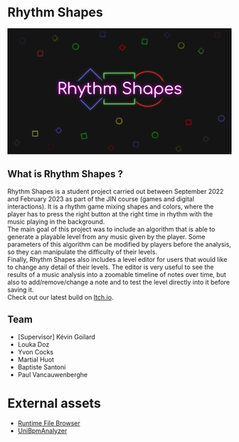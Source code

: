 # Rhythm Shapes

![Logo](Images/Logo.png)

## <a name="#description">What is Rhythm Shapes ?</a>
Rhythm Shapes is a student project carried out between September 2022 and February 2023 as part of the JIN course (games and digital interactions).
It is a rhythm game mixing shapes and colors, where the player has to press the right button at the right time in rhythm with the music playing in the background.\
The main goal of this project was to include an algorithm that is able to generate a playable level from any music given by the player.
Some parameters of this algorithm can be modified by players before the analysis, so they can manipulate the difficulty of their levels.\
Finally, Rhythm Shapes also includes a level editor for users that would like to change any detail of their levels.
The editor is very useful to see the results of a music analysis into a zoomable timeline of notes over time, but also to add/remove/change a note and to test the level directly into it before saving it.\
Check out our latest build on [Itch.io](https://ushermay.itch.io/rhythm-shapes).

## <a name="#team">Team</a>
- [Supervisor] Kévin Goilard
- Louka Doz
- Yvon Cocks
- Martial Huot
- Baptiste Santoni
- Paul Vancauwenberghe

# <a name="#assets">External assets</a>
- [Runtime File Browser](https://assetstore.unity.com/packages/tools/gui/runtime-file-browser-113006#description)
- [UniBpmAnalyzer](https://github.com/WestHillApps/UniBpmAnalyzer)
